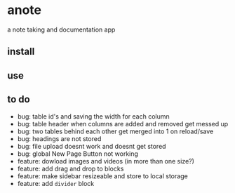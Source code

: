 # anote

a note taking and documentation app

## install

## use

## to do

- bug: table id's and saving the width for each column
- bug: table header when columns are added and removed get messed up
- bug: two tables behind each other get merged into 1 on reload/save
- bug: headings are not stored
- bug: file upload doesnt work and doesnt get stored
- bug: global New Page Button not working
- feature: dowload images and videos (in more than one size?)
- feature: add drag and drop to blocks
- feature: make sidebar resizeable and store to local storage
- feature: add `divider` block